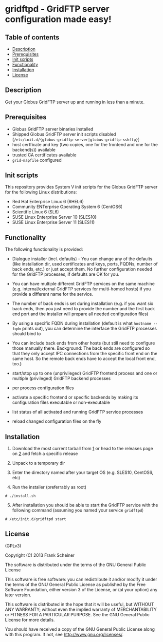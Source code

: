# gridftpd - GridFTP server configuration made easy! #

## Table of contents ##

  * [Description](#description)
  * [Prerequisites](#prerequisites)
  * [Init scripts](#init-scripts)
  * [Functionality](#functionality)
  * [Installation](#installation)
  * [License](#license)

## Description ##

Get your Globus GridFTP server up and running in less than a minute.

## Prerequisites ##

  * Globus GridFTP server binaries installed
  * Shipped Globus GridFTP server init scripts disabled
(`/etc/init.d/{globus-gridftp-server|globus-gridftp-sshftp}`)
  * host certficate and key (two copies, one for the frontend and one for the
backend(s)) available
  * trusted CA certificates available
  * `grid-mapfile` configured

## Init scripts ##

This repository provides System V init scripts for the Globus GridFTP server for
the following Linux distributions:

  * Red Hat Enterprise Linux 6 (RHEL6)
  * Community ENTerprise Operating System 6 (CentOS6)
  * Scientific Linux 6 (SL6)
  * SUSE Linux Enterprise Server 10 (SLES10)
  * SUSE Linux Enterprise Server 11 (SLES11)

## Functionality ##

The following functionality is provided:

  * Dialogue installer (incl. defaults) - You can change any of the
defaults (like installation dir, used certificates and keys, ports,
FQDNs, number of back ends, etc.) or just accept them. No further
configuration needed for the GridFTP processes, if defaults are OK for you.

  * You can have multiple different GridFTP services on the same machine
(e.g. internal/external GridFTP services for multi-homed hosts) if you
provide a different name for the service.

  * The number of back ends is set during installation (e.g. if you want
six back ends, then you just need to provide the number and the first
back end port and the installer will prepare all needed configuration files)

  * By using a specific FQDN during installation (default is what
`hostname --fqdn` prints out), you can determine the interface the
GridFTP processes should bind to

  * You can include back ends from other hosts (but still need to
configure those manually there. Background: The back ends are configured
so that they only accept IPC connections from the specific front end on
the same host. So the remote back ends have to accept the local front
end, too.)

  * start/stop up to one (unprivileged) GridFTP frontend process and one or
multiple (privileged) GridFTP backend processes

  * per process configuration files

  * activate a specific frontend or specific backends by making its
configuration files executable or non-executable

  * list status of all activated and running GridFTP service processes

  * reload changed configuration files on the fly

## Installation ##

  1. Download the most current tarball from [1] or head to the releases page on
[2] and fetch a specific release

  2. Unpack to a temporary dir

  3. Enter the directory named after your target OS (e.g. SLES10, CentOS6, etc)

  4. Run the installer (preferrably as root)

  ```shell
  # ./install.sh
  ```

  5. After installation you should be able to start the GridFTP service with the
following command (assuming you named your service `gridftpd`)

  ```shell
  # /etc/init.d/gridftpd start
  ```

[1]: https://github.com/fr4nk5ch31n3r/gridftpd/archive/master.tar.gz
[2]: https://github.com/fr4nk5ch31n3r/gridftpd/releases

## License ##

(GPLv3)

Copyright (C) 2013 Frank Scheiner

The software is distributed under the terms of the GNU General Public License

This software is free software: you can redistribute it and/or modify
it under the terms of the GNU General Public License as published by
the Free Software Foundation, either version 3 of the License, or
(at your option) any later version.

This software is distributed in the hope that it will be useful,
but WITHOUT ANY WARRANTY; without even the implied warranty of
MERCHANTABILITY or FITNESS FOR A PARTICULAR PURPOSE.  See the
GNU General Public License for more details.

You should have received a copy of the GNU General Public License
along with this program.  If not, see <http://www.gnu.org/licenses/>.

